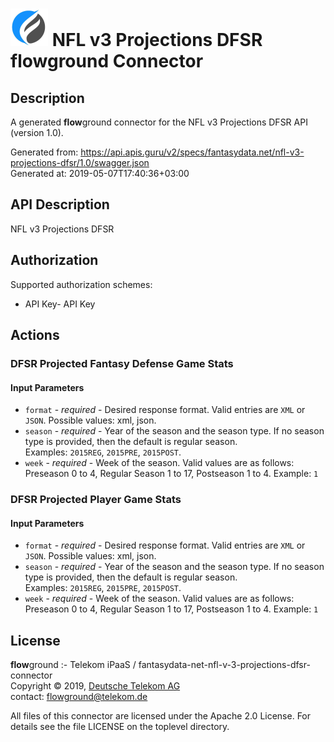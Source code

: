 # ![LOGO](logo.png) NFL v3 Projections DFSR **flow**ground Connector

## Description

A generated **flow**ground connector for the NFL v3 Projections DFSR API (version 1.0).

Generated from: https://api.apis.guru/v2/specs/fantasydata.net/nfl-v3-projections-dfsr/1.0/swagger.json<br/>
Generated at: 2019-05-07T17:40:36+03:00

## API Description

NFL v3 Projections DFSR

## Authorization

Supported authorization schemes:
- API Key- API Key
## Actions

### DFSR Projected Fantasy Defense Game Stats

#### Input Parameters
* `format` - _required_ - Desired response format. Valid entries are <code>XML</code> or <code>JSON</code>.
    Possible values: xml, json.
* `season` - _required_ - 
Year of the season and the season type. If no season type is provided, then the default is regular season.
<br>Examples: <code>2015REG</code>, <code>2015PRE</code>, <code>2015POST</code>.
* `week` - _required_ - 
Week of the season. Valid values are as follows: Preseason 0 to 4, Regular Season 1 to 17, Postseason 1 to 4.
Example: <code>1</code>

### DFSR Projected Player Game Stats

#### Input Parameters
* `format` - _required_ - Desired response format. Valid entries are <code>XML</code> or <code>JSON</code>.
    Possible values: xml, json.
* `season` - _required_ - 
Year of the season and the season type. If no season type is provided, then the default is regular season.
<br>Examples: <code>2015REG</code>, <code>2015PRE</code>, <code>2015POST</code>.
* `week` - _required_ - 
Week of the season. Valid values are as follows: Preseason 0 to 4, Regular Season 1 to 17, Postseason 1 to 4.
Example: <code>1</code>

## License

**flow**ground :- Telekom iPaaS / fantasydata-net-nfl-v-3-projections-dfsr-connector<br/>
Copyright © 2019, [Deutsche Telekom AG](https://www.telekom.de)<br/>
contact: flowground@telekom.de

All files of this connector are licensed under the Apache 2.0 License. For details
see the file LICENSE on the toplevel directory.
